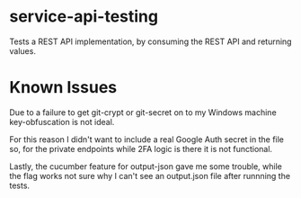 # service-api-testing
Tests a REST API implementation, by consuming the REST API and returning values.

# Known Issues
Due to a failure to get git-crypt or git-secret on to my Windows machine key-obfuscation is not ideal.

For this reason I didn't want to include a real Google Auth secret in the file so, for the private 
endpoints while 2FA logic is there it is not functional.

Lastly, the cucumber feature for output-json gave me some trouble, while the flag works not sure why I can't see
an output.json file after runnning the tests.
